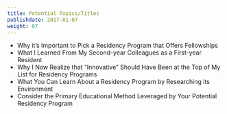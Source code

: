```yaml
---
title: Potential Topics/Titles
publishdate: 2017-01-07
weight: 07
---
```


* Why it’s Important to Pick a Residency Program that Offers Fellowships
* What I Learned From My Second-year Colleagues as a First-year Resident
* Why I Now Realize that “Innovative” Should Have Been at the Top of My List for Residency Programs
* What You Can Learn About a Residency Program by Researching its Environment
* Consider the Primary Educational Method Leveraged by Your Potential Residency Program